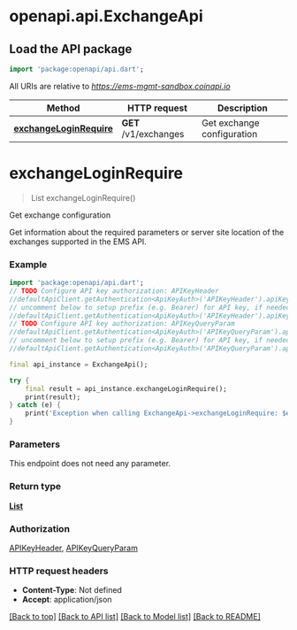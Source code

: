 # openapi.api.ExchangeApi

## Load the API package
```dart
import 'package:openapi/api.dart';
```

All URIs are relative to *https://ems-mgmt-sandbox.coinapi.io*

Method | HTTP request | Description
------------- | ------------- | -------------
[**exchangeLoginRequire**](ExchangeApi.md#exchangeloginrequire) | **GET** /v1/exchanges | Get exchange configuration


# **exchangeLoginRequire**
> List<ExchangeLoginRequire> exchangeLoginRequire()

Get exchange configuration

Get information about the required parameters or server site location of the exchanges supported in the EMS API.

### Example
```dart
import 'package:openapi/api.dart';
// TODO Configure API key authorization: APIKeyHeader
//defaultApiClient.getAuthentication<ApiKeyAuth>('APIKeyHeader').apiKey = 'YOUR_API_KEY';
// uncomment below to setup prefix (e.g. Bearer) for API key, if needed
//defaultApiClient.getAuthentication<ApiKeyAuth>('APIKeyHeader').apiKeyPrefix = 'Bearer';
// TODO Configure API key authorization: APIKeyQueryParam
//defaultApiClient.getAuthentication<ApiKeyAuth>('APIKeyQueryParam').apiKey = 'YOUR_API_KEY';
// uncomment below to setup prefix (e.g. Bearer) for API key, if needed
//defaultApiClient.getAuthentication<ApiKeyAuth>('APIKeyQueryParam').apiKeyPrefix = 'Bearer';

final api_instance = ExchangeApi();

try {
    final result = api_instance.exchangeLoginRequire();
    print(result);
} catch (e) {
    print('Exception when calling ExchangeApi->exchangeLoginRequire: $e\n');
}
```

### Parameters
This endpoint does not need any parameter.

### Return type

[**List<ExchangeLoginRequire>**](ExchangeLoginRequire.md)

### Authorization

[APIKeyHeader](../README.md#APIKeyHeader), [APIKeyQueryParam](../README.md#APIKeyQueryParam)

### HTTP request headers

 - **Content-Type**: Not defined
 - **Accept**: application/json

[[Back to top]](#) [[Back to API list]](../README.md#documentation-for-api-endpoints) [[Back to Model list]](../README.md#documentation-for-models) [[Back to README]](../README.md)

